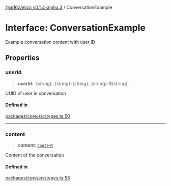 [@ai16z/eliza v0.1.4-alpha.3](../index.md) / ConversationExample

# Interface: ConversationExample

Example conversation content with user ID

## Properties

### userId

> **userId**: \`$\{string\}-$\{string\}-$\{string\}-$\{string\}-$\{string\}\`

UUID of user in conversation

#### Defined in

[packages/core/src/types.ts:50](https://github.com/apollodao/apollo-agent/blob/main/packages/core/src/types.ts#L50)

***

### content

> **content**: [`Content`](Content.md)

Content of the conversation

#### Defined in

[packages/core/src/types.ts:53](https://github.com/apollodao/apollo-agent/blob/main/packages/core/src/types.ts#L53)

